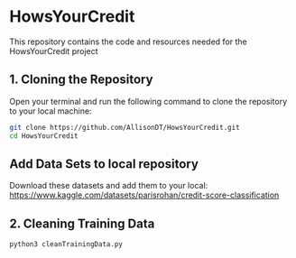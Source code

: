 # HowsYourCredit

This repository contains the code and resources needed for the HowsYourCredit project

## 1. Cloning the Repository

Open your terminal and run the following command to clone the repository to your local machine:

```bash
git clone https://github.com/AllisonDT/HowsYourCredit.git
cd HowsYourCredit
```

## Add Data Sets to local repository
Download these datasets and add them to your local: https://www.kaggle.com/datasets/parisrohan/credit-score-classification

## 2. Cleaning Training Data
```bash
python3 cleanTrainingData.py
```
